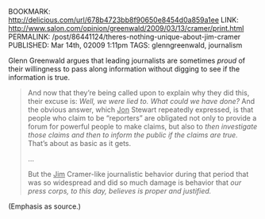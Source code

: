 BOOKMARK: http://delicious.com/url/678b4723bb8f90650e8454d0a859a1ee
LINK: http://www.salon.com/opinion/greenwald/2009/03/13/cramer/print.html
PERMALINK: /post/86441124/theres-nothing-unique-about-jim-cramer
PUBLISHED: Mar 14th, 02009 1:11pm
TAGS: glenngreenwald, journalism

<span class='person'>Glenn Greenwald</span> argues that leading journalists are
sometimes *proud* of their willingness to pass along information without
digging to see if the information is true.

> And now that they’re being called upon to explain why they did this, their
> excuse is: *Well, we were lied to. What could we have done?* And the obvious
> answer, which <span class='person'><ins>Jon</ins> Stewart</span> repeatedly
> expressed, is that people who claim to be “reporters” are obligated not only
> to provide a forum for powerful people to make claims, but also to *then
> investigate those claims and then to inform the public if the claims are
> true.* That’s about as basic as it gets.
>
> …
>
> But the <span class='person'><ins>Jim</ins> Cramer</span>-like journalistic
> behavior during that period that was so widespread and did so much damage is
> behavior that *our press corps, to this day, believes is proper and
> justified.*

(Emphasis as source.)
